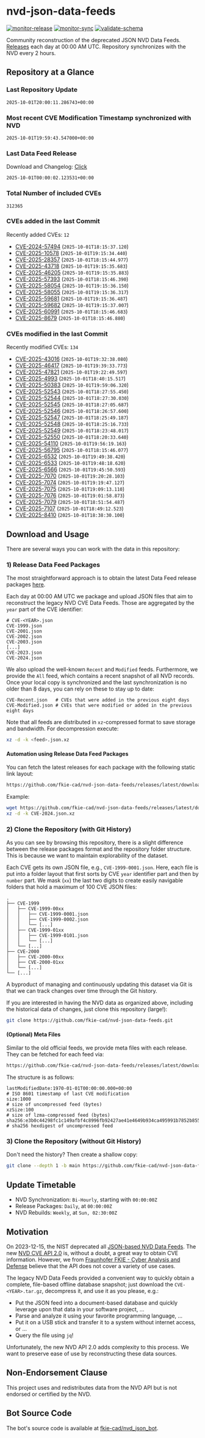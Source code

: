 # nvd-json-data-feeds

[![monitor-release](https://github.com/fkie-cad/nvd-json-data-feeds/actions/workflows/monitor_release.yml/badge.svg)](https://github.com/fkie-cad/nvd-json-data-feeds/actions/workflows/monitor_release.yml)
[![monitor-sync](https://github.com/fkie-cad/nvd-json-data-feeds/actions/workflows/monitor_sync.yml/badge.svg)](https://github.com/fkie-cad/nvd-json-data-feeds/actions/workflows/monitor_sync.yml)
[![validate-schema](https://github.com/fkie-cad/nvd-json-data-feeds/actions/workflows/validate_schema.yml/badge.svg)](https://github.com/fkie-cad/nvd-json-data-feeds/actions/workflows/validate_schema.yml)

Community reconstruction of the deprecated JSON NVD Data Feeds.
[Releases](https://github.com/fkie-cad/nvd-json-data-feeds/releases/latest) each day at 00:00 AM UTC.
Repository synchronizes with the NVD every 2 hours.

## Repository at a Glance

### Last Repository Update

```plain
2025-10-01T20:00:11.286743+00:00
```

### Most recent CVE Modification Timestamp synchronized with NVD

```plain
2025-10-01T19:59:43.547000+00:00
```

### Last Data Feed Release

Download and Changelog: [Click](https://github.com/fkie-cad/nvd-json-data-feeds/releases/latest)

```plain
2025-10-01T00:00:02.123531+00:00
```

### Total Number of included CVEs

```plain
312365
```

### CVEs added in the last Commit

Recently added CVEs: `12`

- [CVE-2024-57494](CVE-2024/CVE-2024-574xx/CVE-2024-57494.json) (`2025-10-01T18:15:37.120`)
- [CVE-2025-10578](CVE-2025/CVE-2025-105xx/CVE-2025-10578.json) (`2025-10-01T19:15:34.440`)
- [CVE-2025-28357](CVE-2025/CVE-2025-283xx/CVE-2025-28357.json) (`2025-10-01T18:15:44.977`)
- [CVE-2025-43718](CVE-2025/CVE-2025-437xx/CVE-2025-43718.json) (`2025-10-01T19:15:35.683`)
- [CVE-2025-46205](CVE-2025/CVE-2025-462xx/CVE-2025-46205.json) (`2025-10-01T19:15:35.883`)
- [CVE-2025-57393](CVE-2025/CVE-2025-573xx/CVE-2025-57393.json) (`2025-10-01T18:15:46.390`)
- [CVE-2025-58054](CVE-2025/CVE-2025-580xx/CVE-2025-58054.json) (`2025-10-01T19:15:36.150`)
- [CVE-2025-58055](CVE-2025/CVE-2025-580xx/CVE-2025-58055.json) (`2025-10-01T19:15:36.317`)
- [CVE-2025-59681](CVE-2025/CVE-2025-596xx/CVE-2025-59681.json) (`2025-10-01T19:15:36.487`)
- [CVE-2025-59682](CVE-2025/CVE-2025-596xx/CVE-2025-59682.json) (`2025-10-01T19:15:37.007`)
- [CVE-2025-60991](CVE-2025/CVE-2025-609xx/CVE-2025-60991.json) (`2025-10-01T18:15:46.683`)
- [CVE-2025-8679](CVE-2025/CVE-2025-86xx/CVE-2025-8679.json) (`2025-10-01T18:15:46.880`)


### CVEs modified in the last Commit

Recently modified CVEs: `134`

- [CVE-2025-43016](CVE-2025/CVE-2025-430xx/CVE-2025-43016.json) (`2025-10-01T19:32:38.080`)
- [CVE-2025-46417](CVE-2025/CVE-2025-464xx/CVE-2025-46417.json) (`2025-10-01T19:39:33.773`)
- [CVE-2025-47821](CVE-2025/CVE-2025-478xx/CVE-2025-47821.json) (`2025-10-01T19:22:49.597`)
- [CVE-2025-4993](CVE-2025/CVE-2025-49xx/CVE-2025-4993.json) (`2025-10-01T18:40:15.517`)
- [CVE-2025-50383](CVE-2025/CVE-2025-503xx/CVE-2025-50383.json) (`2025-10-01T19:59:06.320`)
- [CVE-2025-52543](CVE-2025/CVE-2025-525xx/CVE-2025-52543.json) (`2025-10-01T18:27:55.450`)
- [CVE-2025-52544](CVE-2025/CVE-2025-525xx/CVE-2025-52544.json) (`2025-10-01T18:27:30.030`)
- [CVE-2025-52545](CVE-2025/CVE-2025-525xx/CVE-2025-52545.json) (`2025-10-01T18:27:05.687`)
- [CVE-2025-52546](CVE-2025/CVE-2025-525xx/CVE-2025-52546.json) (`2025-10-01T18:26:57.600`)
- [CVE-2025-52547](CVE-2025/CVE-2025-525xx/CVE-2025-52547.json) (`2025-10-01T18:25:49.187`)
- [CVE-2025-52548](CVE-2025/CVE-2025-525xx/CVE-2025-52548.json) (`2025-10-01T18:25:16.733`)
- [CVE-2025-52549](CVE-2025/CVE-2025-525xx/CVE-2025-52549.json) (`2025-10-01T18:23:48.017`)
- [CVE-2025-52550](CVE-2025/CVE-2025-525xx/CVE-2025-52550.json) (`2025-10-01T18:20:33.640`)
- [CVE-2025-54110](CVE-2025/CVE-2025-541xx/CVE-2025-54110.json) (`2025-10-01T19:56:19.163`)
- [CVE-2025-56795](CVE-2025/CVE-2025-567xx/CVE-2025-56795.json) (`2025-10-01T18:15:46.077`)
- [CVE-2025-6532](CVE-2025/CVE-2025-65xx/CVE-2025-6532.json) (`2025-10-01T19:49:38.420`)
- [CVE-2025-6533](CVE-2025/CVE-2025-65xx/CVE-2025-6533.json) (`2025-10-01T19:48:18.620`)
- [CVE-2025-6566](CVE-2025/CVE-2025-65xx/CVE-2025-6566.json) (`2025-10-01T19:45:50.593`)
- [CVE-2025-7070](CVE-2025/CVE-2025-70xx/CVE-2025-7070.json) (`2025-10-01T19:20:28.103`)
- [CVE-2025-7074](CVE-2025/CVE-2025-70xx/CVE-2025-7074.json) (`2025-10-01T19:19:47.127`)
- [CVE-2025-7075](CVE-2025/CVE-2025-70xx/CVE-2025-7075.json) (`2025-10-01T19:09:13.110`)
- [CVE-2025-7076](CVE-2025/CVE-2025-70xx/CVE-2025-7076.json) (`2025-10-01T19:01:58.873`)
- [CVE-2025-7079](CVE-2025/CVE-2025-70xx/CVE-2025-7079.json) (`2025-10-01T18:51:54.487`)
- [CVE-2025-7107](CVE-2025/CVE-2025-71xx/CVE-2025-7107.json) (`2025-10-01T18:49:12.523`)
- [CVE-2025-8410](CVE-2025/CVE-2025-84xx/CVE-2025-8410.json) (`2025-10-01T18:38:30.100`)


## Download and Usage

There are several ways you can work with the data in this repository:

### 1) Release Data Feed Packages

The most straightforward approach is to obtain the latest Data Feed release packages [here](https://github.com/fkie-cad/nvd-json-data-feeds/releases/latest).

Each day at 00:00 AM UTC we package and upload JSON files that aim to reconstruct the legacy NVD CVE Data Feeds.
Those are aggregated by the `year` part of the CVE identifier:

```
# CVE-<YEAR>.json
CVE-1999.json
CVE-2001.json
CVE-2002.json
CVE-2003.json
[...]
CVE-2023.json
CVE-2024.json
```

We also upload the well-known `Recent` and `Modified` feeds.
Furthermore, we provide the `All` feed, which contains a recent snapshot of all NVD records.
Once your local copy is synchronized and the last synchronization is no older than 8 days, you can rely on these to stay up to date:

```plain
CVE-Recent.json   # CVEs that were added in the previous eight days
CVE-Modified.json # CVEs that were modified or added in the previous eight days
```

Note that all feeds are distributed in `xz`-compressed format to save storage and bandwidth.
For decompression execute:

```sh
xz -d -k <feed>.json.xz
```

#### Automation using Release Data Feed Packages

You can fetch the latest releases for each package with the following static link layout:

```sh
https://github.com/fkie-cad/nvd-json-data-feeds/releases/latest/download/CVE-<YEAR>.json.xz
```

Example:

```sh
wget https://github.com/fkie-cad/nvd-json-data-feeds/releases/latest/download/CVE-2024.json.xz
xz -d -k CVE-2024.json.xz
```

### 2) Clone the Repository (with Git History)

As you can see by browsing this repository, there is a slight difference between the release packages format and the repository folder structure.
This is because we want to maintain explorability of the dataset.

Each CVE gets its own JSON file, e.g., `CVE-1999-0001.json`.
Here, each file is put into a folder layout that first sorts by CVE `year` identifier part and then by `number` part.
We mask (`xx`) the last two digits to create easily navigable folders that hold a maximum of 100 CVE JSON files:

```plain
.
├── CVE-1999
│   ├── CVE-1999-00xx
│   │   ├── CVE-1999-0001.json
│   │   ├── CVE-1999-0002.json
│   │   └── [...]
│   ├── CVE-1999-01xx
│   │   ├── CVE-1999-0101.json
│   │   └── [...]
│   └── [...]
├── CVE-2000
│   ├── CVE-2000-00xx
│   ├── CVE-2000-01xx
│   └── [...]
└── [...]
```

A byproduct of managing and continuously updating this dataset via Git is that we can track changes over time through the Git history.

If you are interested in having the NVD data as organized above, including the historical data of changes, just clone this repository (large!):

```sh
git clone https://github.com/fkie-cad/nvd-json-data-feeds.git
```

#### (Optional) Meta Files

Similar to the old official feeds, we provide meta files with each release. They can be fetched for each feed via:

```sh
https://github.com/fkie-cad/nvd-json-data-feeds/releases/latest/download/CVE-<YEAR>.meta
```

The structure is as follows:

```plain
lastModifiedDate:1970-01-01T00:00:00.000+00:00                          # ISO 8601 timestamp of last CVE modification
size:1000                                                               # size of uncompressed feed (bytes)
xzSize:100                                                              # size of lzma-compressed feed (bytes)
sha256:e3b0c44298fc1c149afbf4c8996fb92427ae41e4649b934ca495991b7852b855 # sha256 hexdigest of uncompressed feed
```

### 3) Clone the Repository (without Git History)

Don't need the history? Then create a shallow copy:

```sh
git clone --depth 1 -b main https://github.com/fkie-cad/nvd-json-data-feeds.git
```


## Update Timetable

* NVD Synchronization: `Bi-Hourly`, starting with `00:00:00Z`
* Release Packages: `Daily`, at `00:00:00Z`
* NVD Rebuilds: `Weekly`, at `Sun, 02:30:00Z`


## Motivation

On 2023-12-15, the NIST deprecated all [JSON-based NVD Data Feeds](https://nvd.nist.gov/vuln/data-feeds#divRetirementBanner-1).
The new [NVD CVE API 2.0](https://nvd.nist.gov/developers/vulnerabilities) is, without a doubt, a great way to obtain CVE information.
However, we from [Fraunhofer FKIE - Cyber Analysis and Defense](https://www.fkie.fraunhofer.de/en/departments/cad.html) believe that the API does not cover a variety of use cases.

The legacy NVD Data Feeds provided a convenient way to quickly obtain a complete, file-based offline database snapshot; just download the `CVE-<YEAR>.tar.gz`, decompress it, and use it as you please, e.g.:

- Put the JSON feed into a document-based database and quickly leverage upon that data in your software project, ...
- Parse and analyze it using your favorite programming language, ...
- Put it on a USB stick and transfer it to a system without internet access, or ...
- Query the file using `jq`!

Unfortunately, the new NVD API 2.0 adds complexity to this process.
We want to preserve ease of use by reconstructing these data sources.

## Non-Endorsement Clause

This project uses and redistributes data from the NVD API but is not endorsed or certified by the NVD.

## Bot Source Code

The bot's source code is available at [fkie-cad/nvd\_json\_bot](https://github.com/fkie-cad/nvd_json_bot).